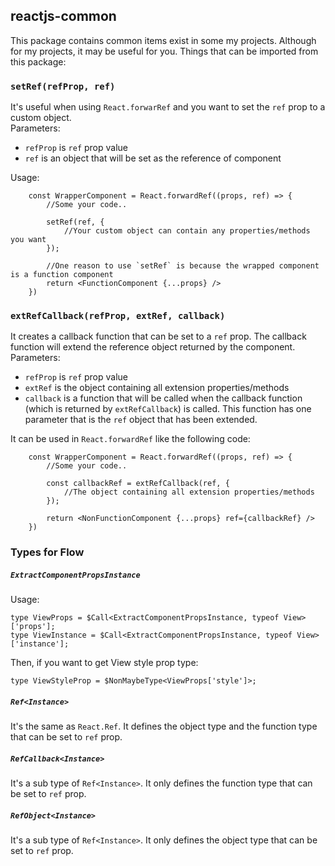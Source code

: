 ## **reactjs-common**

This package contains common items exist in some my projects. Although for my projects, it may be useful for you.
Things that can be imported from this package:

### `setRef(refProp, ref)`
It's useful when using `React.forwarRef` and you want to set the `ref` prop to a custom object.  
Parameters:
- `refProp` is `ref` prop value
- `ref` is an object that will be set as the reference of component

Usage:
```
    const WrapperComponent = React.forwardRef((props, ref) => {
        //Some your code..

        setRef(ref, {
            //Your custom object can contain any properties/methods you want
        });
        
        //One reason to use `setRef` is because the wrapped component is a function component
        return <FunctionComponent {...props} />
    })
```

### `extRefCallback(refProp, extRef, callback)`
It creates a callback function that can be set to a `ref` prop. The callback function will extend the
reference object returned by the component.   
Parameters:
- `refProp` is `ref` prop value
- `extRef` is the object containing all extension properties/methods
- `callback` is a function that will be called when the callback function (which is returned by `extRefCallback`)
  is called. This function has one parameter that is the `ref` object that has been extended.

It can be used in `React.forwardRef` like the following code:
```
    const WrapperComponent = React.forwardRef((props, ref) => {
        //Some your code..

        const callbackRef = extRefCallback(ref, {
            //The object containing all extension properties/methods
        });
        
        return <NonFunctionComponent {...props} ref={callbackRef} />
    })
```

### Types for Flow
##### `ExtractComponentPropsInstance`
Usage:

    type ViewProps = $Call<ExtractComponentPropsInstance, typeof View>['props'];
    type ViewInstance = $Call<ExtractComponentPropsInstance, typeof View>['instance'];

Then, if you want to get View style prop type:

    type ViewStyleProp = $NonMaybeType<ViewProps['style']>;

##### `Ref<Instance>`
It's the same as `React.Ref`. It defines the object type and the function type that can be set to `ref` prop.

##### `RefCallback<Instance>`
It's a sub type of `Ref<Instance>`. It only defines the function type that can be set to `ref` prop.

##### `RefObject<Instance>`
It's a sub type of `Ref<Instance>`. It only defines the object type that can be set to `ref` prop.